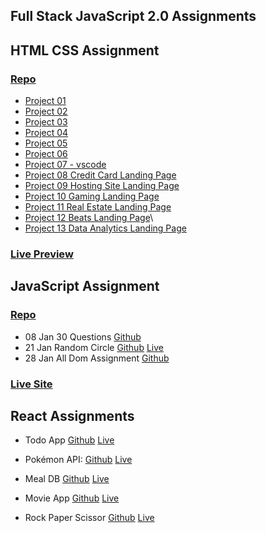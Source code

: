 ## Full Stack JavaScript 2.0 Assignments




## HTML CSS Assignment

### [Repo](https://github.com/ankitdevelops/fsjs-html_css)

- [Project 01](https://github.com/ankitdevelops/fsjs-html_css/tree/main/Project%2001)
- [Project 02](https://github.com/ankitdevelops/fsjs-html_css/tree/main/Project%2002)
- [Project 03](https://github.com/ankitdevelops/fsjs-html_css/tree/main/Project%2003 )
- [Project 04](https://github.com/ankitdevelops/fsjs-html_css/tree/main/Project%2004)
- [Project 05](https://github.com/ankitdevelops/fsjs-html_css/tree/main/Project%2005)
- [Project 06](https://github.com/ankitdevelops/fsjs-html_css/tree/main/Project%2006)
- [Project 07 - vscode](https://github.com/ankitdevelops/fsjs-html_css/tree/main/Project%2007_vscode_clone_tailwind)
- [Project 08 Credit Card Landing Page](https://github.com/ankitdevelops/fsjs-html_css/tree/main/Project%2008_Credit%20Card%20Landing%20Page)
- [Project 09 Hosting Site Landing Page](https://github.com/ankitdevelops/fsjs-html_css/tree/main/Project%2009_Hosting%20Site%20Landing%20Page)
- [Project 10 Gaming Landing Page](https://github.com/ankitdevelops/fsjs-html_css/tree/main/Project%2010_Gaming%20Landing%20Page)
- [Project 11 Real Estate Landing Page](https://github.com/ankitdevelops/fsjs-html_css/tree/main/Project%2011_Real%20Estate%20Landing%20Page)
- [Project 12 Beats Landing Page](https://github.com/ankitdevelops/fsjs-html_css/tree/main/Project%2012_Beats%20Landing%20Page)\
- [Project 13 Data Analytics Landing Page](https://github.com/ankitdevelops/fsjs-html_css/tree/main/Project%2013_Data%20Analytics%20Landing%20Page)


### [Live Preview](https://fsjs-assignment.netlify.app/)


## JavaScript Assignment
### [Repo](https://github.com/ankitdevelops/fsjs-javascript)

- 08 Jan 30 Questions [Github](https://github.com/ankitdevelops/fsjs-javascript/tree/main/assignment-js/08-Jan)
- 21 Jan Random Circle [Github](https://github.com/ankitdevelops/fsjs-javascript/tree/main/assignment-js/21-Jan) [Live](https://transcendent-biscotti-85085d.netlify.app/assignment-js/21-jan/)
- 28 Jan All Dom Assignment [Github](https://github.com/ankitdevelops/fsjs-javascript/tree/main/assignment-js/28-Jan/DOM%20Assignments)

### [Live Site](https://transcendent-biscotti-85085d.netlify.app/)


## React Assignments

- Todo App [Github](https://github.com/ankitdevelops/react-todo)  [Live](https://hiankit-react-todo.netlify.app/)

- Pokémon API: [Github](https://github.com/ankitdevelops/react-pokeapi) [Live](https://hiankit-pokeapi.netlify.app)

- Meal DB [Github](https://github.com/ankitdevelops/meal-db)  [Live](https://hiankit-meal-db.netlify.app/)

- Movie App [Github](https://github.com/ankitdevelops/movie-db)  [Live](https://hiankit-movie-db.netlify.app/)

- Rock Paper Scissor [Github](https://github.com/ankitdevelops/rock-paper-scissor)  [Live](https://hiankit-rock-paper-scissor.netlify.app/)
